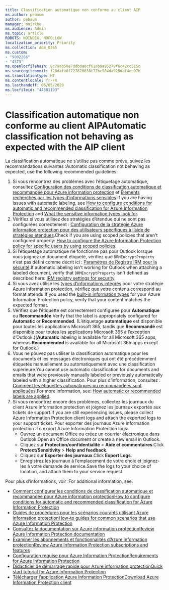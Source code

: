```yaml
---
title: Classification automatique non conforme au client AIP
ms.author: pebaum
author: pebaum
manager: mnirkhe
ms.audience: Admin
ms.topic: article
ROBOTS: NOINDEX, NOFOLLOW
localization_priority: Priority
ms.collection: Adm_O365
ms.custom:
- "9002266"
- "4373"
ms.openlocfilehash: 8c79ab50e7ddbda0cf61eb9a95279f6c42cc515c
ms.sourcegitcommit: f28dafa0f727870038f72bc904da926daf4ec07b
ms.translationtype: HT
ms.contentlocale: fr-FR
ms.lasthandoff: 06/05/2020
ms.locfileid: "44581193"
---
```

# <a name="automatic-classification-not-behaving-as-expected-with-the-aip-client"></a><span data-ttu-id="8427d-102">Classification automatique non conforme au client AIP</span><span class="sxs-lookup"><span data-stu-id="8427d-102">Automatic classification not behaving as expected with the AIP client</span></span>

<span data-ttu-id="8427d-103">La classification automatique ne s’utilise pas comme prévu, suivez les recommandations suivantes :</span><span class="sxs-lookup"><span data-stu-id="8427d-103">Automatic classification not behaving as expected, use the following recommended guidelines:</span></span>

1. <span data-ttu-id="8427d-104">Si vous rencontrez des problèmes avec l’étiquetage automatique, consultez [Configuration des conditions de classification automatique et recommandée pour Azure information protection](https://docs.microsoft.com/azure/information-protection/configure-policy-classification) et [Éléments recherchés par les types d’informations sensibles](https://docs.microsoft.com/microsoft-365/compliance/sensitive-information-type-entity-definitions).</span><span class="sxs-lookup"><span data-stu-id="8427d-104">If you are having issues with automatic labeling, see [How to configure conditions for automatic and recommended classification for Azure Information Protection](https://docs.microsoft.com/azure/information-protection/configure-policy-classification) and [What the sensitive information types look for](https://docs.microsoft.com/microsoft-365/compliance/sensitive-information-type-entity-definitions).</span></span>
2. <span data-ttu-id="8427d-105">Vérifiez si vous utilisez des stratégies d’étendue qui ne sont pas configurées correctement : [Configuration de la stratégie Azure information protection pour des utilisateurs spécifiques à l’aide de stratégies étendues](https://docs.microsoft.com/azure/information-protection/configure-policy-scope).</span><span class="sxs-lookup"><span data-stu-id="8427d-105">Check if you are using scoped policies that aren't configured properly: [How to configure the Azure Information Protection policy for specific users by using scoped policies](https://docs.microsoft.com/azure/information-protection/configure-policy-scope).</span></span>
3. <span data-ttu-id="8427d-106">Si l’étiquetage automatique ne fonctionne pas pour Outlook lorsque vous joignez un document étiqueté, vérifiez que `DRMEncryptProperty` n’est pas défini comme décrit ici : [Paramètres de Registre IRM pour la sécurité](https://docs.microsoft.com/deployoffice/security/protect-sensitive-messages-and-documents-by-using-irm-in-office#office-2016-irm-registry-key-options).</span><span class="sxs-lookup"><span data-stu-id="8427d-106">If automatic labeling isn't working for Outlook when attaching a labeled document, verify that `DRMEncryptProperty` isn't defined as described here: [IRM registry settings for security](https://docs.microsoft.com/deployoffice/security/protect-sensitive-messages-and-documents-by-using-irm-in-office#office-2016-irm-registry-key-options).</span></span>
4. <span data-ttu-id="8427d-107">Si vous avez utilisé les [types d’informations intégrés](https://support.office.com/article/What-the-sensitive-information-types-look-for-fd505979-76be-4d9f-b459-abef3fc9e86b) pour votre stratégie Azure information protection, vérifiez que votre contenu correspond au format attendu.</span><span class="sxs-lookup"><span data-stu-id="8427d-107">If you used the [built-in information types](https://support.office.com/article/What-the-sensitive-information-types-look-for-fd505979-76be-4d9f-b459-abef3fc9e86b) for your Azure Information Protection policy, verify that your content matches the expected format.</span></span>
5. <span data-ttu-id="8427d-108">Vérifiez que l’étiquette est correctement configurée pour **Automatique** ou **Recommandée**.</span><span class="sxs-lookup"><span data-stu-id="8427d-108">Verify that the label is appropriately configured for **Automatic** or **Recommended**.</span></span> <span data-ttu-id="8427d-109">(L’étiquetage **automatique** est disponible pour toutes les applications Microsoft 365, tandis que **Recommandé** est disponible pour toutes les applications Microsoft 365 à l’exception d’Outlook.)</span><span class="sxs-lookup"><span data-stu-id="8427d-109">(**Automatic** labeling is available for all Microsoft 365 apps, whereas **Recommended** is available for all Microsoft 365 apps except for Outlook.)</span></span>
6. <span data-ttu-id="8427d-110">Vous ne pouvez pas utiliser la classification automatique pour les documents et les messages électroniques qui ont été précédemment étiquetés manuellement ou automatiquement avec une classification supérieure.</span><span class="sxs-lookup"><span data-stu-id="8427d-110">You cannot use automatic classification for documents and emails that were previously manually labeled or previously automatically labeled with a higher classification.</span></span>  <span data-ttu-id="8427d-111">Pour plus d’information, consultez : [Comment les étiquettes automatiques ou recommandées sont appliquées](https://docs.microsoft.com/azure/information-protection/configure-policy-classification#how-automatic-or-recommended-labels-are-applied).</span><span class="sxs-lookup"><span data-stu-id="8427d-111">For more information, see: [How automatic or recommended labels are applied](https://docs.microsoft.com/azure/information-protection/configure-policy-classification#how-automatic-or-recommended-labels-are-applied).</span></span>
7. <span data-ttu-id="8427d-112">Si vous rencontrez encore des problèmes, collectez les journaux du client Azure information protection et joignez les journaux exportés aux tickets de support.</span><span class="sxs-lookup"><span data-stu-id="8427d-112">If you are still experiencing issues, please collect Azure Information Protection client logs and attach the exported logs to your support ticket.</span></span> <span data-ttu-id="8427d-113">Pour exporter des journaux Azure information protection :</span><span class="sxs-lookup"><span data-stu-id="8427d-113">To export Azure Information Protection logs:</span></span>
    - <span data-ttu-id="8427d-114">Ouvrez un document Office ou créez un courrier électronique dans Outlook.</span><span class="sxs-lookup"><span data-stu-id="8427d-114">Open an Office document or create a new email in Outlook.</span></span>
    - <span data-ttu-id="8427d-115">Cliquez sur **Protection/confidentialité** > **Aide et commentaires**.</span><span class="sxs-lookup"><span data-stu-id="8427d-115">Click **Protect/Sensitivity** > **Help and feedback**.</span></span>
    - <span data-ttu-id="8427d-116">Cliquez sur **Exporter des journaux**.</span><span class="sxs-lookup"><span data-stu-id="8427d-116">Click **Export Logs**.</span></span>
    - <span data-ttu-id="8427d-117">Enregistrez les journaux à l’emplacement de votre choix et joignez-les à votre demande de service.</span><span class="sxs-lookup"><span data-stu-id="8427d-117">Save the logs to your choice of location, and attach them to your service request.</span></span>

<span data-ttu-id="8427d-118">Pour plus d’informations, voir :</span><span class="sxs-lookup"><span data-stu-id="8427d-118">For additional information, see:</span></span>

- [<span data-ttu-id="8427d-119">Comment configurer les conditions de classification automatique et recommandée pour Azure information protection</span><span class="sxs-lookup"><span data-stu-id="8427d-119">How to configure conditions for automatic and recommended classification for Azure Information Protection</span></span>](https://docs.microsoft.com/azure/information-protection/configure-policy-classification)
- [<span data-ttu-id="8427d-120">Guides de procédures pour les scénarios courants utilisant Azure information protection</span><span class="sxs-lookup"><span data-stu-id="8427d-120">How-to guides for common scenarios that use Azure Information Protection</span></span>](https://docs.microsoft.com/azure/information-protection/how-to-guides)
- [<span data-ttu-id="8427d-121">Consultez la documentation sur Azure information protection</span><span class="sxs-lookup"><span data-stu-id="8427d-121">Review Azure Information Protection documentation</span></span>](https://docs.microsoft.com/azure/information-protection/what-is-information-protection)
- [<span data-ttu-id="8427d-122">Examiner les abonnements et fonctionnalités d’Azure information protection</span><span class="sxs-lookup"><span data-stu-id="8427d-122">Review Azure Information Protection subscriptions and features</span></span>](https://azure.microsoft.com/pricing/details/information-protection)
- [<span data-ttu-id="8427d-123">Configuration requise pour Azure Information Protection</span><span class="sxs-lookup"><span data-stu-id="8427d-123">Requirements for Azure Information Protection</span></span>](https://docs.microsoft.com/azure/information-protection/get-started/requirements)
- [<span data-ttu-id="8427d-124">Didacticiel de démarrage rapide pour Azure information protection</span><span class="sxs-lookup"><span data-stu-id="8427d-124">Quick start tutorial for Azure Information Protection</span></span>](https://docs.microsoft.com/azure/information-protection/get-started/infoprotect-quick-start-tutorial)
- [<span data-ttu-id="8427d-125">Télécharger l’application Azure Information Protection</span><span class="sxs-lookup"><span data-stu-id="8427d-125">Download Azure Information Protection client</span></span>](https://www.microsoft.com/download/details.aspx?id=53018)

